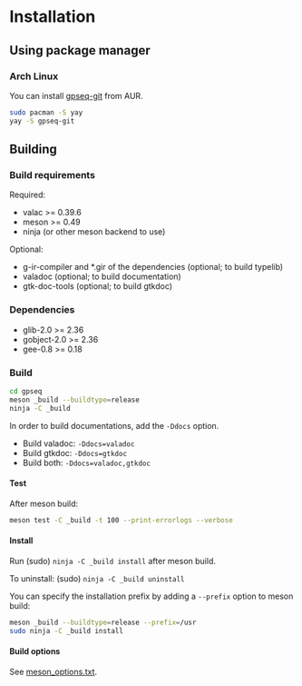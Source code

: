 # Installation

## Using package manager

### Arch Linux

You can install [gpseq-git](https://aur.archlinux.org/packages/gpseq-git) from
AUR.

```sh
sudo pacman -S yay
yay -S gpseq-git
```

## Building

### Build requirements

Required:

- valac >= 0.39.6
- meson >= 0.49
- ninja (or other meson backend to use)

Optional:

- g-ir-compiler and *.gir of the dependencies (optional; to build typelib)
- valadoc (optional; to build documentation)
- gtk-doc-tools (optional; to build gtkdoc)

### Dependencies

- glib-2.0 >= 2.36
- gobject-2.0 >= 2.36
- gee-0.8 >= 0.18

### Build

```sh
cd gpseq
meson _build --buildtype=release
ninja -C _build
```

In order to build documentations, add the `-Ddocs` option.

- Build valadoc: `-Ddocs=valadoc`
- Build gtkdoc: `-Ddocs=gtkdoc`
- Build both: `-Ddocs=valadoc,gtkdoc`

#### Test

After meson build:

```sh
meson test -C _build -t 100 --print-errorlogs --verbose
```

#### Install

Run (sudo) `ninja -C _build install` after meson build.

To uninstall: (sudo) `ninja -C _build uninstall`

You can specify the installation prefix by adding a `--prefix` option to meson
build:

```sh
meson _build --buildtype=release --prefix=/usr
sudo ninja -C _build install
```

#### Build options

See [meson_options.txt](meson_options.txt).
